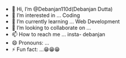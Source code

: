 - 👋 Hi, I’m @Debanjan110d(Debanjan Dutta)
- 👀 I’m interested in ... Coding
- 🌱 I’m currently learning ... Web Development
- 💞️ I’m looking to collaborate on ...
- 📫 How to reach me ... insta- debanjan
- 😄 Pronouns: ...
- ⚡ Fun fact: ...😁😁😁

<!---
Debanjan110d/Debanjan110d is a ✨ special ✨ repository because its `README.md` (this file) appears on your GitHub profile.
You can click the Preview link to take a look at your changes.
--->
